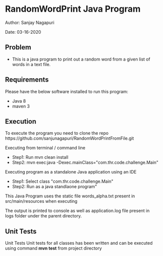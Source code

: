 <h1>RandomWordPrint Java Program</h1>
<p>Author: Sanjay Nagapuri</p>
<p>Date: 03-16-2020</p>


<h2>Problem</h2>
<ul>
  <li>This is a java program to print out a random word from a given list of words in a text file.</li>
</ul>


<h2>Requirements</h2>
<p>Please have the below software installed to run this program:</p>
<ul>
  <li>Java 8</li>
  <li>maven 3</li>
</ul>


<h2>Execution</h2>
<p>To execute the program you need to clone the repo https://github.com/sanjunagapuri/RandomWordPrintFromFile.git</p>
<p>Executing from terminal / command line</p>
<ul>
  <li>Step1: Run mvn clean install</li>
  <li>Step2: mvn exec:java -Dexec.mainClass="com.thr.code.challenge.Main"</li>
</ul>
<p>Executing program as a standalone Java application using an IDE</p>
<ul>
  <li>Step1: Select class "com.thr.code.challenge.Main" </li>
  <li>Step2: Run as a java standlaone program"</li>
</ul>

<p>This Java Program uses the static file words_alpha.txt present in src/main/resources when executing</p>

<p>The output is printed to console as well as application.log file present in logs folder under the parent directory.</p>

<h2>Unit Tests</h2>
<p>Unit Tests Unit tests for all classes has been written and can be executed using command <strong>mvn test</strong> from project directory</p>
